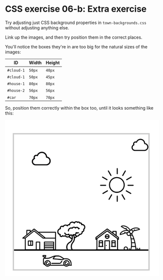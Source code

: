 # CSS exercise 06-b: Extra exercise

Try adjusting just CSS background properties in `town-backgrounds.css` without adjusting anything else.

Link up the images, and then try position them in the correct places.

You'll notice the boxes they're in are too big for the natural sizes of the images:

ID | Width | Height
--- | --- | ---
`#cloud-1` | `50px` | `40px`
`#cloud-1` | `50px` | `45px`
`#house-1` | `80px` | `80px`
`#house-2` | `56px` | `56px`
`#car` | `70px` | `70px`

So, position them correctly within the box too, until it looks something like this:

![](screencap.png)
